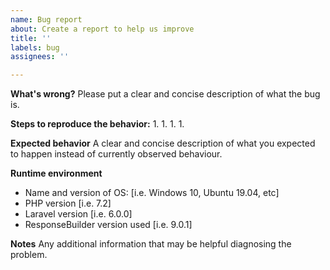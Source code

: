 ```yaml
---
name: Bug report
about: Create a report to help us improve
title: ''
labels: bug
assignees: ''

---
```


**What's wrong?**
Please put a clear and concise description of what the bug is.

**Steps to reproduce the behavior:**
 1. 
 1. 
 1. 
 1. 

**Expected behavior**
A clear and concise description of what you expected to happen
instead of currently observed behaviour.

**Runtime environment**
 - Name and version of OS: [i.e. Windows 10, Ubuntu 19.04, etc]
 - PHP version [i.e. 7.2]
 - Laravel version [i.e. 6.0.0]
 - ResponseBuilder version used [i.e. 9.0.1]

**Notes**
Any additional information that may be helpful diagnosing the problem.
